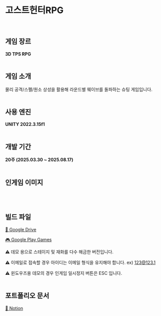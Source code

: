 # 고스트헌터RPG
<br>

## 게임 장르
**3D TPS RPG**
<br><br>

## 게임 소개
물리 공격/스펠/원소 상성을 활용해 라운드별 웨이브를 돌파하는 슈팅 게임입니다.
<br><br>

## 사용 엔진
**UNITY 2022.3.15f1**
<br><br>

## 개발 기간
**20주 (2025.03.30 ~ 2025.08.17)**
<br><br>

## 인게임 이미지
<br><br>

## 빌드 파일
[📁 Google Drive](https://drive.google.com/drive/folders/1MbMq7kMcM522uGVxgy5OxMhocLUM3t-k?usp=drive_link)

[🎮 Google Play Games](https://play.google.com/apps/internaltest/4701449806023983690)

⚠️ 데모 용으로 스테이지 및 재화를 다수 해금한 버전입니다.

⚠️ 이메일로 접속할 경우 아이디는 이메일 형식을 유지해야 합니다. ex) 123@123.1

⚠️ 윈도우즈용 데모의 경우 인게임 일시정지 버튼은 ESC 입니다.
<br><br>

## 포트폴리오 문서
[📄 Notion](https://bohem026.notion.site/RPG-25a3cbfc479280838cebc5dbab2d9f66?pvs=143)

